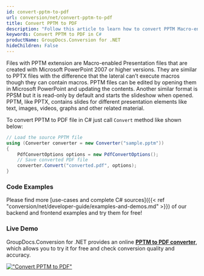 ```yaml
---
id: convert-pptm-to-pdf
url: conversion/net/convert-pptm-to-pdf
title: Convert PPTM to PDF
description: "Follow this article to learn how to convert PPTM Macro-enabled Presentation files created with Microsoft PowerPoint 2007 or later into PDF format using GroupDocs.Conversion for .NET and C# language."
keywords: Convert PPTM to PDF in C#
productName: GroupDocs.Conversion for .NET
hideChildren: False
---
```


Files with PPTM extension are Macro-enabled Presentation files that are created with Microsoft PowerPoint 2007 or higher versions. They are similar to PPTX files with the difference that the lateral can’t execute macros though they can contain macros. PPTM files can be edited by opening them in Microsoft PowerPoint and updating the contents. Another similar format is PPSM but it is read-only by default and starts the slideshow when opened. PPTM, like PPTX, contains slides for different presentation elements like text, images, videos, graphs and other related material.

To convert PPTM to PDF file in C# just call `Convert` method like shown below:

```csharp
// Load the source PPTM file
using (Converter converter = new Converter("sample.pptm"))
{
    PdfConvertOptions options = new PdfConvertOptions();
    // Save converted PDF file
    converter.Convert("converted.pdf", options);
}
```

### Code Examples

Please find more [use-cases and complete C# sources]({{< ref "conversion/net/developer-guide/examples-and-demos.md" >}}) of our backend and frontend examples and try them for free!

### Live Demo

GroupDocs.Conversion for .NET provides an online [**PPTM to PDF converter**](https://products.groupdocs.app/conversion/pptm-to-pdf), which allows you to try it for free and check conversion quality and accuracy.

[!["Convert PPTM to PDF"](conversion/net/images/convert-pptm-to-pdf.png)](https://products.groupdocs.app/conversion/pptm-to-pdf)